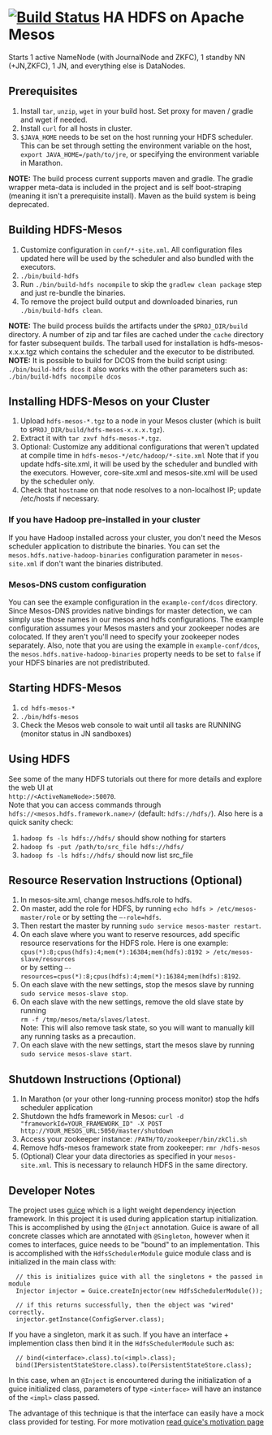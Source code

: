 [![Build Status](https://travis-ci.org/mesosphere/hdfs.svg?branch=master)](https://travis-ci.org/mesosphere/hdfs)
HA HDFS on Apache Mesos
======================
Starts 1 active NameNode (with JournalNode and ZKFC), 1 standby NN (+JN,ZKFC), 1 JN, and everything else is DataNodes.

Prerequisites
--------------------------
1. Install `tar`, `unzip`, `wget` in your build host. Set proxy for maven / gradle and wget if needed.
2. Install `curl` for all hosts in cluster.
3. `$JAVA_HOME` needs to be set on the host running your HDFS scheduler. This can be set through setting the environment variable on the host, `export JAVA_HOME=/path/to/jre`, or specifying the environment variable in Marathon.

**NOTE:** The build process current supports maven and gradle.   The gradle wrapper meta-data is included in the project and is self boot-straping (meaning it isn't a prerequisite install).  Maven as the build system is being deprecated.

Building HDFS-Mesos
--------------------------
1. Customize configuration in `conf/*-site.xml`. All configuration files updated here will be used by the scheduler and also bundled with the executors.
2. `./bin/build-hdfs`
3. Run `./bin/build-hdfs nocompile` to skip the `gradlew clean package` step and just re-bundle the binaries.
4. To remove the project build output and downloaded binaries, run `./bin/build-hdfs clean`.

**NOTE:** The build process builds the artifacts under the `$PROJ_DIR/build` directory.  A number of zip and tar files are cached under the `cache` directory for faster subsequent builds.   The tarball used for installation is hdfs-mesos-x.x.x.tgz which contains the scheduler and the executor to be distributed.
**NOTE:** It is possible to build for DCOS from the build script using: `./bin/build-hdfs dcos` it also works with the other parameters such as: `./bin/build-hdfs nocompile dcos`

Installing HDFS-Mesos on your Cluster
--------------------------
1. Upload `hdfs-mesos-*.tgz` to a node in your Mesos cluster (which is built to `$PROJ_DIR/build/hdfs-mesos-x.x.x.tgz`).
2. Extract it with `tar zxvf hdfs-mesos-*.tgz`.
3. Optional: Customize any additional configurations that weren't updated at compile time in `hdfs-mesos-*/etc/hadoop/*-site.xml` Note that if you update hdfs-site.xml, it will be used by the scheduler and bundled with the executors. However, core-site.xml and mesos-site.xml will be used by the scheduler only.
4. Check that `hostname` on that node resolves to a non-localhost IP; update /etc/hosts if necessary.

### If you have Hadoop pre-installed in your cluster
If you have Hadoop installed across your cluster, you don't need the Mesos scheduler application to distribute the binaries. You can set the `mesos.hdfs.native-hadoop-binaries` configuration parameter in `mesos-site.xml` if don't want the binaries distributed.

### Mesos-DNS custom configuration
You can see the example configuration in the `example-conf/dcos` directory. Since Mesos-DNS provides native bindings for master detection, we can simply use those names in our mesos and hdfs configurations. The example configuration assumes your Mesos masters and your zookeeper nodes are colocated. If they aren't you'll need to specify your zookeeper nodes separately. Also, note that you are using the example in `example-conf/dcos`, the `mesos.hdfs.native-hadoop-binaries` property needs to be set to `false` if your HDFS binaries are not predistributed.

Starting HDFS-Mesos
--------------------------
1. `cd hdfs-mesos-*`
2. `./bin/hdfs-mesos`
3. Check the Mesos web console to wait until all tasks are RUNNING (monitor status in JN sandboxes)

Using HDFS
--------------------------
See some of the many HDFS tutorials out there for more details and explore the web UI at <br>`http://<ActiveNameNode>:50070`.</br>
Note that you can access commands through `hdfs://<mesos.hdfs.framework.name>/` (default: `hdfs://hdfs/`).
Also here is a quick sanity check:

1. `hadoop fs -ls hdfs://hdfs/` should show nothing for starters
2. `hadoop fs -put /path/to/src_file hdfs://hdfs/`
3. `hadoop fs -ls hdfs://hdfs/` should now list src_file

Resource Reservation Instructions (Optional)
--------------------------

1. In mesos-site.xml, change mesos.hdfs.role to hdfs.
2. On master, add the role for HDFS, by running `echo hdfs > /etc/mesos-master/role` or by setting the `—-role=hdfs`.
3. Then restart the master by running `sudo service mesos-master restart`.
4. On each slave where you want to reserve resources, add specific resource reservations for the HDFS role. Here is one example:
<br>`cpus(*):8;cpus(hdfs):4;mem(*):16384;mem(hdfs):8192 > /etc/mesos-slave/resources`</br> or by setting `—-resources=cpus(*):8;cpus(hdfs):4;mem(*):16384;mem(hdfs):8192`.
5. On each slave with the new settings, stop the mesos slave by running
<br>`sudo service mesos-slave stop`.</br>
6. On each slave with the new settings, remove the old slave state by running
<br>`rm -f /tmp/mesos/meta/slaves/latest`.</br>
Note: This will also remove task state, so you will want to manually kill any running tasks as a precaution.
7. On each slave with the new settings, start the mesos slave by running
<br>`sudo service mesos-slave start`.</br>

Shutdown Instructions (Optional)
--------------------------

1. In Marathon (or your other long-running process monitor) stop the hdfs scheduler application
2. Shutdown the hdfs framework in Mesos: `curl -d "frameworkId=YOUR_FRAMEWORK_ID" -X POST http://YOUR_MESOS_URL:5050/master/shutdown`
3. Access your zookeeper instance: `/PATH/TO/zookeeper/bin/zkCli.sh`
4. Remove hdfs-mesos framework state from zookeeper: `rmr /hdfs-mesos`
5. (Optional) Clear your data directories as specified in your `mesos-site.xml`. This is necessary to relaunch HDFS in the same directory.

Developer Notes
--------------------------
The project uses [guice](https://github.com/google/guice) which is a light weight dependency injection framework.  In this project it is used
during application startup initialization.   This is accomplished by using the `@Inject` annotation.  Guice is aware of all concrete classes
which are annotated with `@Singleton`, however when it comes to interfaces, guice needs to be "bound" to an implementation.  This is accomplished
with the `HdfsSchedulerModule` guice module class and is initialized in the main class with:

```
  // this is initializes guice with all the singletons + the passed in module
  Injector injector = Guice.createInjector(new HdfsSchedulerModule());
  
  // if this returns successfully, then the object was "wired" correctly.
  injector.getInstance(ConfigServer.class);
```

If you have a singleton, mark it as such.   If you have an interface + implemention class then bind it in the `HdfsSchedulerModule` such as:

```
  // bind(<interface>.class).to(<impl>.class);
  bind(IPersistentStateStore.class).to(PersistentStateStore.class);
```

In this case, when an `@Inject` is encountered during the initialization of a guice initialized class, parameters of type `<interface>` will have
an instance of the `<impl>` class passed.

The advantage of this technique is that the interface can easily have a mock class provided for testing.  For more motivation [read guice's motivation page](https://github.com/google/guice/wiki/Motivation)